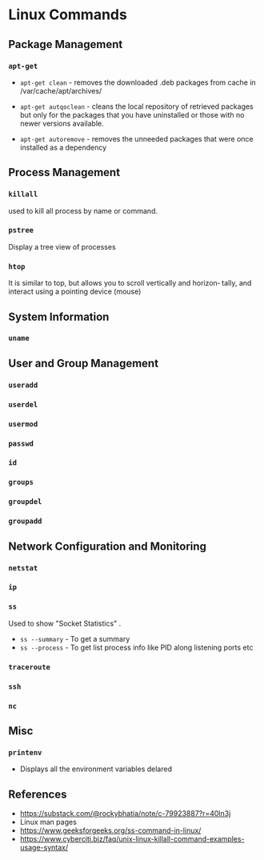 # Linux Commands

## Package Management

### ```apt-get```

* ``` apt-get clean ``` - removes the downloaded .deb packages from cache in /var/cache/apt/archives/

* ``` apt-get autqoclean ``` - cleans the local repository of retrieved packages but only for the packages that you have uninstalled or those with no newer versions available.

* ``` apt-get autoremove ``` - removes the unneeded packages that were once installed as a dependency


## Process Management

### `killall`
used to kill all process by name or command.

### `pstree`
Display a tree view of processes

### `htop`
It  is similar to top, but allows you to scroll vertically and horizon‐
tally, and interact using a pointing device (mouse)

## System Information
### `uname`

## User and Group Management

### `useradd`

### `userdel`

### `usermod`

### `passwd`

### `id`

### `groups`

### `groupdel`

### `groupadd`

## Network Configuration and Monitoring

### `netstat`

### `ip`

### `ss`
Used to show "Socket Statistics" . 

* `ss --summary` - To get a summary
* `ss --process` - To get list process info like PID along listening ports etc

### `traceroute`

### `ssh`

### `nc`

## Misc

### ```printenv```
* Displays all the environment variables delared


## References
* https://substack.com/@rockybhatia/note/c-79923887?r=40ln3j
* Linux man pages
* https://www.geeksforgeeks.org/ss-command-in-linux/
* https://www.cyberciti.biz/faq/unix-linux-killall-command-examples-usage-syntax/